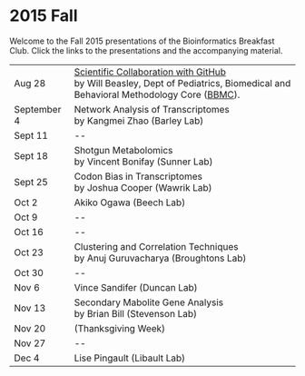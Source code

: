 2015 Fall
============
Welcome to the Fall 2015 presentations of the  Bioinformatics Breakfast Club.  Click the links to the presentations and the accompanying material.

|        |                    |
| ------ | ------------------ |
| Aug 28 | [Scientific Collaboration with GitHub](https://rawgit.com/bwawrik/MBIO5810/master/presentations-2015-fall/2015-08-28/beasley-github-2015-08.html#/) <br/> by Will Beasley, Dept of Pediatrics, Biomedical and Behavioral Methodology Core ([BBMC](http://ouhsc.edu/BBMC/)). |
| September 4 | Network Analysis of Transcriptomes <br/> by Kangmei Zhao (Barley Lab) |
| Sept 11 |  --  |
| Sept 18 | Shotgun Metabolomics <br/> by Vincent Bonifay (Sunner Lab) |
| Sept 25 | Codon Bias in Transcriptomes <br/> by Joshua Cooper (Wawrik Lab) |
| Oct 2   |  Akiko Ogawa (Beech Lab) <br/>  |
| Oct 9   | -- |
| Oct 16  | -- |
| Oct 23  |  Clustering and Correlation Techniques <br/> by Anuj Guruvacharya (Broughtons Lab) |
| Oct 30  |  --  |
| Nov 6   |  Vince Sandifer (Duncan Lab)  |
| Nov 13  |   Secondary Mabolite Gene Analysis <br/> by Brian Bill (Stevenson Lab)  |
| Nov 20  |  (Thanksgiving Week)  |
| Nov 27  | --   |
| Dec 4   |  Lise Pingault (Libault Lab)  |
